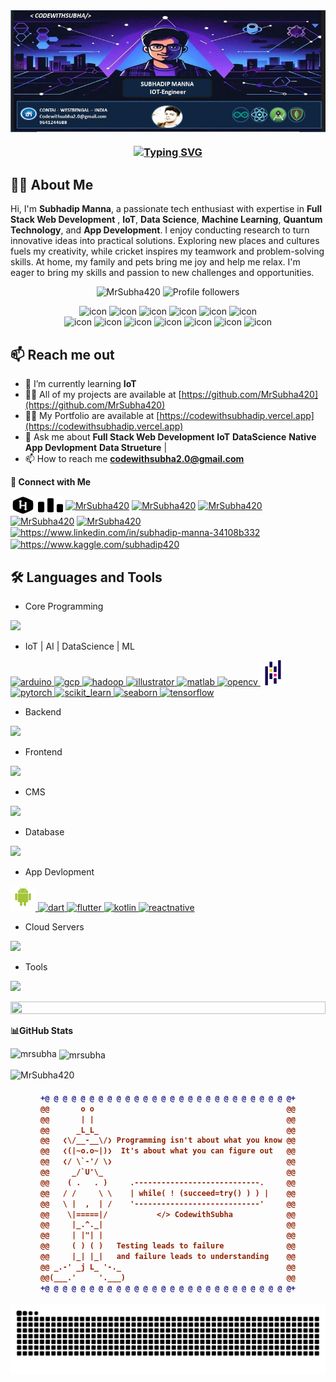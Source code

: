 <img align="center" src="img/mybanner.JPG" alt="MrSubha420"/>

<h3 align="center">
<a href="https://git.io/typing-svg"><img src="https://readme-typing-svg.demolab.com?font=Fira+Code&size=24&pause=1000&center=true&vCenter=true&multiline=true&width=460&lines=Hey+I'm+Subhadip+Manna+%3C%2F%3E" alt="Typing SVG" /></a>
</h3>

## 👨‍💻 About Me

Hi, I'm **Subhadip Manna**, a passionate tech enthusiast with expertise in **Full Stack Web Development** , **IoT**, **Data Science**, **Machine Learning**, **Quantum Technology**, and **App Development**. I enjoy conducting research to turn innovative ideas into practical solutions. Exploring new places and cultures fuels my creativity, while cricket inspires my teamwork and problem-solving skills. At home, my family and pets bring me joy and help me relax. I'm eager to bring my skills and passion to new challenges and opportunities.

<p align="center"> 
 <img src="https://komarev.com/ghpvc/?username=MrSubha420&label=Profile%20views&color=0e75b6&style=flat" alt="MrSubha420" />
<img alt="Profile followers" src="https://img.shields.io/github/followers/MrSubha420"> 
</p>

<div align="center">
 <img src="https://techstack-generator.vercel.app/java-icon.svg" alt="icon" width="50" height="50" />
  <img src="https://techstack-generator.vercel.app/python-icon.svg" alt="icon" width="50" height="50" />
  <img src="https://techstack-generator.vercel.app/ts-icon.svg" alt="icon" width="50" height="50" />
  <img src="https://techstack-generator.vercel.app/js-icon.svg" alt="icon"width="50" height="50" />
  <img src="https://techstack-generator.vercel.app/react-icon.svg" alt="icon" width="50" height="50" />
 <img src="https://techstack-generator.vercel.app/mysql-icon.svg" alt="icon" width="50" height="50" />
</div>

<div align="center">
 <img src="https://techstack-generator.vercel.app/raspberrypi-icon.svg" alt="icon" width="50" height="50" />
  <img src="https://techstack-generator.vercel.app/docker-icon.svg" alt="icon" width="50" height="50" />
  <img src="https://techstack-generator.vercel.app/aws-icon.svg" alt="icon" width="50" height="50" />
  <img src="https://techstack-generator.vercel.app/github-icon.svg" alt="icon" width="50" height="50" />
  <img src="https://techstack-generator.vercel.app/prettier-icon.svg" alt="icon" width="50" height="50" />
  <img src="https://techstack-generator.vercel.app/restapi-icon.svg" alt="icon" width="50" height="50" />
  <img src="https://techstack-generator.vercel.app/graphql-icon.svg" alt="icon" width="50" height="50" />
</div>

## 📫 Reach me out

- 🌱 I’m currently learning **IoT** 
- 👨‍💻 All of my projects are available at [https://github.com/MrSubha420](https://github.com/MrSubha420)
- 👨‍💻 My Portfolio are available at [https://codewithsubhadip.vercel.app](https://codewithsubhadip.vercel.app) 
- 💬 Ask me about **Full Stack Web Development** **IoT** **DataScience** **Native App Devlopment** **Data Strueture** |
- 📫 How to reach me **codewithsubha2.0@gmail.com**

<b>🤝 Connect with Me</b>
<p align="left">
  <a href="#" target="blank"><img align="center" src="./WEBP/hr.webp" alt="MrSubha420" height="30" width="40" /></a>
  <a href="https://codeforces.com/profile/MrSubha420" target="blank"><img align="center" src="./WEBP/cf.webp" alt="MrSubha420" height="30" width="40" /></a>
    <a href="https://codepen.io/MrSubha420" target="blank"><img align="center" src="https://raw.githubusercontent.com/rahuldkjain/github-profile-readme-generator/master/src/images/icons/Social/codepen.svg" alt="MrSubha420" height="30" width="40" /></a>
  <a href="https://twitter.com/MrSubha420" target="blank"><img align="center" src="https://raw.githubusercontent.com/rahuldkjain/github-profile-readme-generator/master/src/images/icons/Social/twitter.svg" alt="MrSubha420" height="30" width="40" /></a>
  <a href="https://codesandbox.com/MrSubha420" target="blank"><img align="center" src="https://cdn.jsdelivr.net/npm/simple-icons@3.0.1/icons/codesandbox.svg" alt="MrSubha420" height="30" width="40" /></a>
  <a href="https://fb.com/subhadip.manna.18294" target="blank"><img align="center" src="https://raw.githubusercontent.com/rahuldkjain/github-profile-readme-generator/master/src/images/icons/Social/facebook.svg" alt="MrSubha420" height="30" width="40" /></a>
  <a href="https://instagram.com/SUBHADIP.MANNA.18294" target="blank"><img align="center" src="https://raw.githubusercontent.com/rahuldkjain/github-profile-readme-generator/master/src/images/icons/Social/instagram.svg" alt="MrSubha420" height="30" width="40" /></a>
 <a href="https://linkedin.com/in/https://www.linkedin.com/in/subhadip-manna-34108b332" target="blank"><img align="center" src="https://raw.githubusercontent.com/rahuldkjain/github-profile-readme-generator/master/src/images/icons/Social/linked-in-alt.svg" alt="https://www.linkedin.com/in/subhadip-manna-34108b332" height="30" width="40" /></a>
<a href="https://kaggle.com/https://www.kaggle.com/subhadip420" target="blank"><img align="center" src="https://raw.githubusercontent.com/rahuldkjain/github-profile-readme-generator/master/src/images/icons/Social/kaggle.svg" alt="https://www.kaggle.com/subhadip420" height="30" width="40" /></a>
</p>


## 🛠️ Languages and Tools

- Core Programming

<p align="left">
  <a href="https://skillicons.dev">
    <img src="https://skillicons.dev/icons?i=c,cpp,py,javascript,java" />
  </a>
</p>

- IoT | AI | DataScience | ML
 <p align="left"> <a href="https://www.arduino.cc/" target="_blank" rel="noreferrer"> <img src="https://cdn.worldvectorlogo.com/logos/arduino-1.svg" alt="arduino" width="40" height="40"/> </a> <a href="https://cloud.google.com" target="_blank" rel="noreferrer"> <img src="https://www.vectorlogo.zone/logos/google_cloud/google_cloud-icon.svg" alt="gcp" width="40" height="40"/> </a> <a href="https://hadoop.apache.org/" target="_blank" rel="noreferrer"> <img src="https://www.vectorlogo.zone/logos/apache_hadoop/apache_hadoop-icon.svg" alt="hadoop" width="40" height="40"/> </a> <a href="https://www.adobe.com/in/products/illustrator.html" target="_blank" rel="noreferrer"> <img src="https://www.vectorlogo.zone/logos/adobe_illustrator/adobe_illustrator-icon.svg" alt="illustrator" width="40" height="40"/> </a> <a href="https://www.mathworks.com/" target="_blank" rel="noreferrer"> <img src="https://upload.wikimedia.org/wikipedia/commons/2/21/Matlab_Logo.png" alt="matlab" width="40" height="40"/> </a> <a href="https://opencv.org/" target="_blank" rel="noreferrer"> <img src="https://www.vectorlogo.zone/logos/opencv/opencv-icon.svg" alt="opencv" width="40" height="40"/> </a> <a href="https://pandas.pydata.org/" target="_blank" rel="noreferrer"> <img src="https://raw.githubusercontent.com/devicons/devicon/2ae2a900d2f041da66e950e4d48052658d850630/icons/pandas/pandas-original.svg" alt="pandas" width="40" height="40"/> </a> <a href="https://pytorch.org/" target="_blank" rel="noreferrer"> <img src="https://www.vectorlogo.zone/logos/pytorch/pytorch-icon.svg" alt="pytorch" width="40" height="40"/> </a> <a href="https://scikit-learn.org/" target="_blank" rel="noreferrer"> <img src="https://upload.wikimedia.org/wikipedia/commons/0/05/Scikit_learn_logo_small.svg" alt="scikit_learn" width="40" height="40"/> </a> <a href="https://seaborn.pydata.org/" target="_blank" rel="noreferrer"> <img src="https://seaborn.pydata.org/_images/logo-mark-lightbg.svg" alt="seaborn" width="40" height="40"/> </a> <a href="https://www.tensorflow.org" target="_blank" rel="noreferrer"> <img src="https://www.vectorlogo.zone/logos/tensorflow/tensorflow-icon.svg" alt="tensorflow" width="40" height="40"/> </a> </p>

- Backend

<p align="left">
  <a href="https://skillicons.dev">
    <img src="https://skillicons.dev/icons?i=laravel,nodejs,py,flask,fastapi,express,nestjs,prisma,supabase" />
  </a>
</p>

- Frontend

<p align="left">
  <a href="https://skillicons.dev">
    <img src="https://skillicons.dev/icons?i=ts,js,react,vite,nextjs,redux,tailwind,materialui,css,angular" />
  </a>
</p>

- CMS

<p align="left">
  <a href="https://skillicons.dev">
    <img src="https://skillicons.dev/icons?i=wordpress,strapi" />
  </a>
</p>

- Database

<p align="left">
  <a href="https://skillicons.dev">
    <img src="https://skillicons.dev/icons?i=mongodb,mysql,postgresql" />
  </a>
</p>

- App Devlopment
<p align="left"> <a href="https://developer.android.com" target="_blank" rel="noreferrer"> <img src="https://raw.githubusercontent.com/devicons/devicon/master/icons/android/android-original-wordmark.svg" alt="android" width="40" height="40"/> </a> <a href="https://dart.dev" target="_blank" rel="noreferrer"> <img src="https://www.vectorlogo.zone/logos/dartlang/dartlang-icon.svg" alt="dart" width="40" height="40"/> </a> <a href="https://flutter.dev" target="_blank" rel="noreferrer"> <img src="https://www.vectorlogo.zone/logos/flutterio/flutterio-icon.svg" alt="flutter" width="40" height="40"/> </a> <a href="https://kotlinlang.org" target="_blank" rel="noreferrer"> <img src="https://www.vectorlogo.zone/logos/kotlinlang/kotlinlang-icon.svg" alt="kotlin" width="40" height="40"/> </a> <a href="https://reactnative.dev/" target="_blank" rel="noreferrer"> <img src="https://reactnative.dev/img/header_logo.svg" alt="reactnative" width="40" height="40"/> </a> </p>

- Cloud Servers

<p align="left">
  <a href="https://skillicons.dev">
    <img src="https://skillicons.dev/icons?i=aws,gcp,firebase,cloudflare" />
  </a>
</p>

- Tools

<p align="left">
  <a href="https://skillicons.dev">
    <img src="https://skillicons.dev/icons?i=git,github,figma,xd,idea,vscode,postman,linux" />
  </a>
</p>

<img src="https://i.imgur.com/dBaSKWF.gif" height="20" width="100%">

<b>📊GitHub Stats</b>
<p><img align="left" src="https://github-readme-stats.vercel.app/api?username=MrSubha420&theme=ambient_gradient&hide_border=false&include_all_commits=false&count_private=false" alt="mrsubha" /></p>

<p>&nbsp;<img align="center" src="https://github-readme-streak-stats.herokuapp.com/?user=MrSubha420&theme=ambient_gradient&hide_border=false" alt="mrsubha" /></p>

<p><img align="center" src="https://github-readme-stats.vercel.app/api/top-langs/?username=MrSubha420&theme=ambient_gradient&hide_border=false&include_all_commits=true&count_private=false&layout=compact" alt="MrSubha420" /></p>


<h4 align="center">

```diff
+@ @ @ @ @ @ @ @ @ @ @ @ @ @ @ @ @ @ @ @ @ @ @ @ @ @ @ @+
@@       o o                                           @@
@@       | |                                           @@
@@      _L_L_                                          @@
@@   ❮\/__-__\/❯ Programming isn't about what you know @@
@@   ❮(|~o.o~|)❯  It's about what you can figure out   @@
@@   ❮/ \`-'/ \❯                                       @@
@@     _/`U'\_                                         @@
@@    ( .   . )     .----------------------------.     @@
@@   / /     \ \    | while( ! (succeed=try() ) ) |    @@
@@   \ |  ,  | /    '----------------------------'     @@
@@    \|=====|/           </> CodewithSubha            @@
@@     |_.^._|                                         @@
@@     | |"| |                                         @@
@@     ( ) ( )   Testing leads to failure              @@
@@     |_| |_|   and failure leads to understanding    @@
@@ _.-' _j L_ '-._                                     @@
@@(___.'     '.___)                                    @@
+@ @ @ @ @ @ @ @ @ @ @ @ @ @ @ @ @ @ @ @ @ @ @ @ @ @ @ @+
```

</h4>

<img src="https://raw.githubusercontent.com/MrSubha420/MrSubha420/output/snake.svg" width = 1500 alt="Snake animation" />
